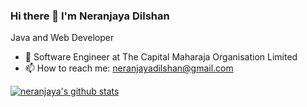 ### Hi there 👋  I'm Neranjaya Dilshan
Java and Web Developer

- 🌱 Software Engineer at The Capital Maharaja Organisation Limited
- 📫 How to reach me: neranjayadilshan@gmail.com  

<!-- [![neranjaya's github stats](https://github-readme-stats.codestackr.vercel.app/api?username=neranjayadilshan&count_private=true&include_all_commits=true&theme=radical)](https://github.com/NeranjayaDilshan/NeranjayaDilshan/github-readme-stats) -->

[![neranjaya's github stats](https://github-readme-stats.vercel.app/api/top-langs/?username=neranjayadilshan&theme=radical)](https://github.com/NeranjayaDilshan/NeranjayaDilshan/github-readme-stats)
<!--
**NeranjayaDilshan/NeranjayaDilshan** is a ✨ _special_ ✨ repository because its `README.md` (this file) appears on your GitHub profile.

Here are some ideas to get you started:

- 🌱 I’m currently studing at Institute of Java and Software Enginnering (IJSE).
- 📫 How to reach me: neranjayadilshan@gmail.com   
